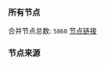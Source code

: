 ### 所有节点
合并节点总数: `5860`
[节点链接](https://github.com/rzhy1/33/raw/master/sub/sub_merge_base64.txt)

### 节点来源
